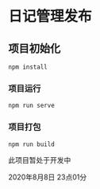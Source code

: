 # 日记管理发布

## 项目初始化
```
npm install
```

### 项目运行
```
npm run serve
```

### 项目打包
```
npm run build
```

此项目暂处于开发中

2020年8月8日 23点01分
